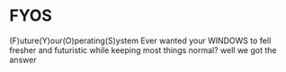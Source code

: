 # FYOS
(F)uture(Y)our(O)perating(S)ystem Ever wanted your WINDOWS to fell fresher and futuristic while keeping most things normal? well we got the answer  
